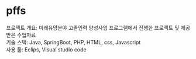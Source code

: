 # pffs
프로젝트 개요: 미래유망분야 고졸인력 양성사업 프로그램에서 진행한 프로젝트 및 제공받은 수업자료  
기술 스택: Java, SpringBoot, PHP, HTML, css, Javascript  
사용 툴: Eclips, Visual studio code  
